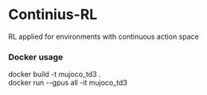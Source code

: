# Continius-RL
RL applied for environments with continuous action space

### Docker usage
docker build -t mujoco_td3 . \
docker run --gpus all -it mujoco_td3
